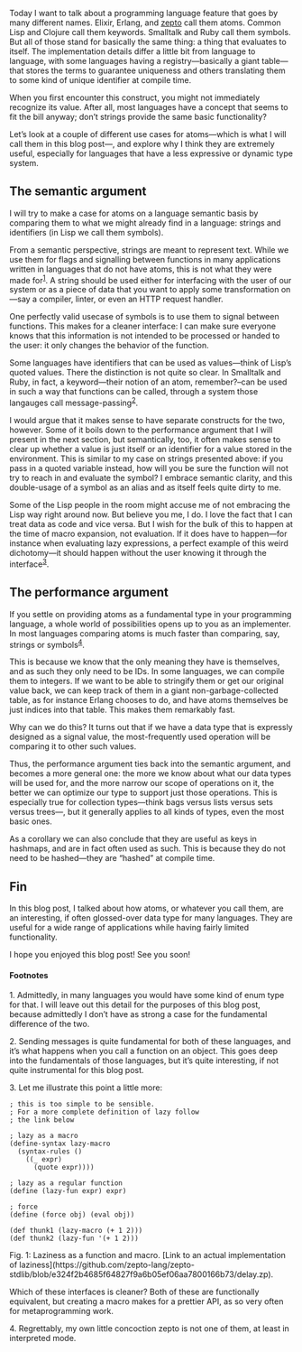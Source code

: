 Today I want to talk about a programming language feature that goes by many
different names. Elixir, Erlang, and [zepto](http://github.com/zepto-lang/zepto)
call them atoms. Common Lisp and Clojure call them keywords. Smalltalk and Ruby
call them symbols. But all of those stand for basically the same thing: a thing
that evaluates to itself. The implementation details differ a little bit from
language to language, with some languages having a registry—basically a giant
table—that stores the terms to guarantee uniqueness and others translating them
to some kind of unique identifier at compile time.

When you first encounter this construct, you might not immediately recognize its
value. After all, most languages have a concept that seems to fit the bill
anyway; don’t strings provide the same basic functionality?

Let’s look at a couple of different use cases for atoms—which is what I will
call them in this blog post—, and explore why I think they are extremely useful,
especially for languages that have a less expressive or dynamic type system.

## The semantic argument

I will try to make a case for atoms on a language semantic basis by comparing them
to what we might already find in a language: strings and identifiers (in Lisp we
call them symbols).

From a semantic perspective, strings are meant to represent text. While we use
them for flags and signalling between functions in many applications written in
languages that do not have atoms, this is not what they were made for<sup><a href="#1">1</a></sup>.
A string should be used either for interfacing with the user of our system or as
a piece of data that you want to apply some transformation on—say a compiler,
linter, or even an HTTP request handler.

One perfectly valid usecase of symbols is to use them to signal between
functions. This makes for a cleaner interface: I can make sure everyone knows
that this information is not intended to be processed or handed to the user: it
only changes the behavior of the function.

Some languages have identifiers that can be used as values—think of Lisp’s
quoted values. There the distinction is not quite so clear. In Smalltalk and
Ruby, in fact, a keyword—their notion of an atom, remember?–can be used in such
a way that functions can be called, through a system those langauges call
message-passing<sup><a href="#2">2</a></sup>.

I would argue that it makes sense to have separate constructs for the two,
however. Some of it boils down to the performance argument that I will present
in the next section, but semantically, too, it often makes sense to clear up
whether a value is just itself or an identifier for a value stored in the
environment. This is similar to my case on strings presented above: if you pass
in a quoted variable instead, how will you be sure the function will not try to
reach in and evaluate the symbol? I embrace semantic clarity, and this
double-usage of a symbol as an alias and as itself feels quite dirty to me.

Some of the Lisp people in the room might accuse me of not embracing the Lisp
way right around now. But believe you me, I do. I love the fact that I can
treat data as code and vice versa. But I wish for the bulk of this to happen at
the time of macro expansion, not evaluation. If it does have to happen—for
instance when evaluating lazy expressions, a perfect example of this weird
dichotomy—it should happen without the user knowing it through the
interface<sup><a href="#3">3</a></sup>.

## The performance argument

If you settle on providing atoms as a fundamental type in your programming
language, a whole world of possibilities opens up to you as an implementer. In most
languages comparing atoms is much faster than comparing, say, strings or
symbols<sup><a href="#4">4</a></sup>.

This is because we know that the only meaning they have is themselves, and as
such they only need to be IDs. In some languages, we can compile them to
integers. If we want to be able to stringify them or get our original value
back, we can keep track of them in a giant non-garbage-collected table, as
for instance Erlang chooses to do, and have atoms themselves be just indices
into that table. This makes them remarkably fast.

Why can we do this? It turns out that if we have a data type that is expressly
designed as a signal value, the most-frequently used operation will be comparing
it to other such values.

Thus, the performance argument ties back into the semantic argument, and becomes
a more general one: the more we know about what our data types will be used for,
and the more narrow our scope of operations on it, the better we can optimize our
type to support just those operations. This is especially true for collection
types—think bags versus lists versus sets versus trees—, but it generally
applies to all kinds of types, even the most basic ones.

As a corollary we can also conclude that they are useful as keys in hashmaps,
and are in fact often used as such. This is because they do not need to be
hashed—they are “hashed” at compile time.

## Fin

In this blog post, I talked about how atoms, or whatever you call them, are an
interesting, if often glossed-over data type for many languages. They are useful
for a wide range of applications while having fairly limited functionality.

I hope you enjoyed this blog post! See you soon!

#### Footnotes

<span id="1">1.</span> Admittedly, in many languages you would have some kind
                       of enum type for that. I will leave out this detail for
                       the purposes of this blog post, because admittedly I
                       don’t have as strong a case for the fundamental
                       difference of the two.

<span id="2">2.</span> Sending messages is quite fundamental for both of these
                       languages, and it’s what happens when you call a function
                       on an object. This goes deep into the fundamentals of
                       those languages, but it’s quite interesting, if not quite
                       instrumental for this blog post.

<span id="3">3.</span> Let me illustrate this point a little more:

```
; this is too simple to be sensible.
; For a more complete definition of lazy follow
; the link below

; lazy as a macro
(define-syntax lazy-macro
  (syntax-rules ()
    ((_ expr)
      (quote expr))))

; lazy as a regular function
(define (lazy-fun expr) expr)

; force
(define (force obj) (eval obj))

(def thunk1 (lazy-macro (+ 1 2)))
(def thunk2 (lazy-fun '(+ 1 2)))
```
<div class="figure-label">
  Fig. 1: Laziness as a function and macro. [Link to an actual implementation
  of laziness](https://github.com/zepto-lang/zepto-stdlib/blob/e324f2b4685f64827f9a6b05ef06aa7800166b73/delay.zp).
</div>

Which of these interfaces is cleaner? Both of these are functionally equivalent,
but creating a macro makes for a prettier API, as so very often for
metaprogramming work.

<span id="4">4.</span> Regrettably, my own little concoction zepto is not one
                       of them, at least in interpreted mode.
